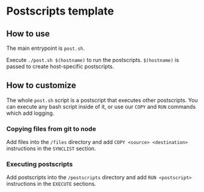 # Postscripts template

## How to use

The main entrypoint is `post.sh`.

Execute `./post.sh $(hostname)` to run the postscripts. `$(hostname)` is passed to create host-specific postscripts.

## How to customize

The whole `post.sh` script is a postscript that executes other postscripts. You can execute any bash script inside of it, or use our `COPY` and `RUN` commands which add logging.

### Copying files from git to node

Add files into the `/files` directory and add `COPY <source> <destination>` instructions in the `SYNCLIST` section.

### Executing postscripts

Add postscripts into the `/postscripts` directory and add `RUN <postscript>` instructions in the `EXECUTE` sections.
